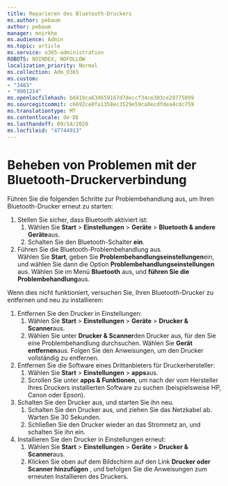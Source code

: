 ```yaml
---
title: Reparieren des Bluetooth-Druckers
ms.author: pebaum
author: pebaum
manager: mnirkhe
ms.audience: Admin
ms.topic: article
ms.service: o365-administration
ROBOTS: NOINDEX, NOFOLLOW
localization_priority: Normal
ms.collection: Adm_O365
ms.custom:
- "3483"
- "9001214"
ms.openlocfilehash: bd419ca63d659167d7deccf34ce303ce29775099
ms.sourcegitcommit: c6692ce0fa1358ec3529e59ca0ecdfdea4cdc759
ms.translationtype: MT
ms.contentlocale: de-DE
ms.lasthandoff: 09/14/2020
ms.locfileid: "47744913"
---
```

# <a name="fix-bluetooth-printer-connection-issues"></a>Beheben von Problemen mit der Bluetooth-Druckerverbindung

Führen Sie die folgenden Schritte zur Problembehandlung aus, um Ihren Bluetooth-Drucker erneut zu starten:


1. Stellen Sie sicher, dass Bluetooth aktiviert ist:
    1. Wählen Sie **Start**  >  **Einstellungen**  >  **Geräte**  >  **Bluetooth & andere Geräte**aus.
    2. Schalten Sie den Bluetooth-Schalter **ein**.
2. Führen Sie die Bluetooth-Problembehandlung aus. <br>
    Wählen Sie **Start**, geben Sie **Problembehandlungseinstellungen**ein, und wählen Sie dann die Option **Problembehandlungseinstellungen** aus. Wählen Sie im Menü **Bluetooth** aus, und **führen Sie die Problembehandlung**aus.

Wenn dies nicht funktioniert, versuchen Sie, Ihren Bluetooth-Drucker zu entfernen und neu zu installieren:

1. Entfernen Sie den Drucker in Einstellungen:
    1. Wählen Sie **Start**  >  **Einstellungen**  >  **Geräte**  >  **Drucker & Scanner**aus.
    2. Wählen Sie unter **Drucker & Scanner**den Drucker aus, für den Sie eine Problembehandlung durchsuchen. Wählen Sie **Gerät entfernen**aus. Folgen Sie den Anweisungen, um den Drucker vollständig zu entfernen.
2. Entfernen Sie die Software eines Drittanbieters für Druckerhersteller:
    1. Wählen Sie **Start**  >  **Einstellungen**  >  **apps**aus.
    2. Scrollen Sie unter **apps & Funktionen**, um nach der vom Hersteller Ihres Druckers installierten Software zu suchen (beispielsweise HP, Canon oder Epson).
3. Schalten Sie den Drucker aus, und starten Sie ihn neu.
   1. Schalten Sie den Drucker aus, und ziehen Sie das Netzkabel ab. Warten Sie 30 Sekunden. 
   2. Schließen Sie den Drucker wieder an das Stromnetz an, und schalten Sie ihn ein.
4. Installieren Sie den Drucker in Einstellungen erneut:
    1. Wählen Sie **Start**  >  **Einstellungen**  >  **Geräte**  >  **Drucker & Scanner**aus.
    2. Klicken Sie oben auf dem Bildschirm auf den Link **Drucker oder Scanner hinzufügen** , und befolgen Sie die Anweisungen zum erneuten Installieren des Druckers.
